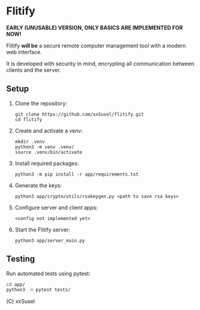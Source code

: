 # Flitify
**EARLY (UNUSABLE) VERSION, ONLY BASICS ARE IMPLEMENTED FOR NOW!**

Flitify **will be** a secure remote computer management tool with a modern web interface.

It is developed with security in mind, encrypting all communication between clients and the server.

## Setup
1. Clone the repository:
    ```
    git clone https://github.com/xxSusel/flitify.git
    cd flitify
    ```

2. Create and activate a venv:
    ```
    mkdir .venv
    python3 -m venv .venv/
    source .venv/bin/activate
    ```

3. Install required packages:
    ```
    python3 -m pip install -r app/requirements.txt
    ```

4. Generate the keys:
   ```
   python3 app/crypto/utils/rsakeygen.py <path to save rsa keys>
   ```

5. Configure server and client apps:
   ```
   <config not implemented yet>
   ```
   
6. Start the Flitify server:
   ```
   python3 app/server_main.py
   ```

## Testing
Run automated tests using pytest:

``` bash
cd app/
python3 -m pytest tests/
```

(C) xxSusel


